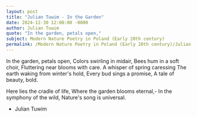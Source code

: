 ```yaml
---
layout: post
title: "Julian Tuwim - In the Garden"
date: 2024-12-30 12:00:00 -0000
author: Julian Tuwim
quote: "In the garden, petals open,"
subject: Modern Nature Poetry in Poland (Early 20th century)
permalink: /Modern Nature Poetry in Poland (Early 20th century)/Julian Tuwim/Julian Tuwim - In the Garden
---
```


In the garden, petals open,
Colors swirling in midair,
Bees hum in a soft choir,
Fluttering near blooms with care.
A whisper of spring caressing
The earth waking from winter's hold,
Every bud sings a promise,
A tale of beauty, bold.

Here lies the cradle of life,
Where the garden blooms eternal,-
In the symphony of the wild,
Nature's song is universal.

- Julian Tuwim
